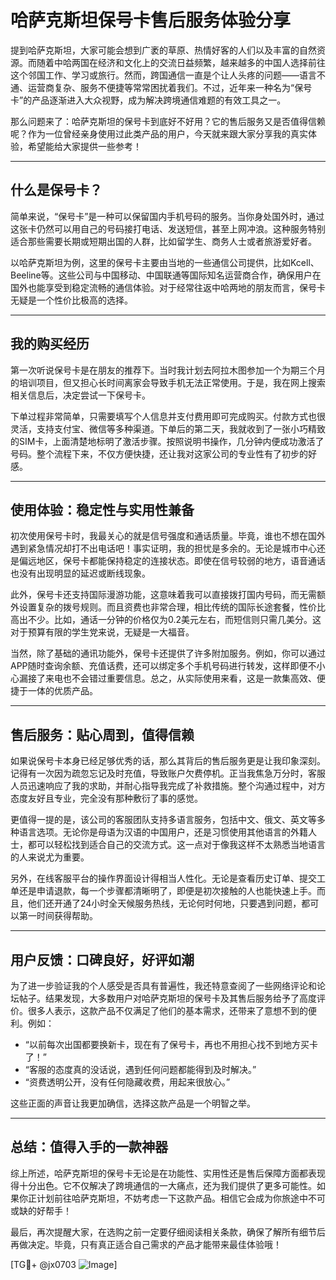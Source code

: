 # 哈萨克斯坦保号卡售后服务体验分享

提到哈萨克斯坦，大家可能会想到广袤的草原、热情好客的人们以及丰富的自然资源。而随着中哈两国在经济和文化上的交流日益频繁，越来越多的中国人选择前往这个邻国工作、学习或旅行。然而，跨国通信一直是个让人头疼的问题——语言不通、运营商复杂、服务不便捷等常常困扰着我们。不过，近年来一种名为“保号卡”的产品逐渐进入大众视野，成为解决跨境通信难题的有效工具之一。

那么问题来了：哈萨克斯坦的保号卡到底好不好用？它的售后服务又是否值得信赖呢？作为一位曾经亲身使用过此类产品的用户，今天就来跟大家分享我的真实体验，希望能给大家提供一些参考！

---

## 什么是保号卡？

简单来说，“保号卡”是一种可以保留国内手机号码的服务。当你身处国外时，通过这张卡仍然可以用自己的号码接打电话、发送短信，甚至上网冲浪。这种服务特别适合那些需要长期或短期出国的人群，比如留学生、商务人士或者旅游爱好者。

以哈萨克斯坦为例，这里的保号卡主要由当地的一些通信公司提供，比如Kcell、Beeline等。这些公司与中国移动、中国联通等国际知名运营商合作，确保用户在国外也能享受到稳定流畅的通信体验。对于经常往返中哈两地的朋友而言，保号卡无疑是一个性价比极高的选择。

---

## 我的购买经历

第一次听说保号卡是在朋友的推荐下。当时我计划去阿拉木图参加一个为期三个月的培训项目，但又担心长时间离家会导致手机无法正常使用。于是，我在网上搜索相关信息后，决定尝试一下保号卡。

下单过程非常简单，只需要填写个人信息并支付费用即可完成购买。付款方式也很灵活，支持支付宝、微信等多种渠道。下单后的第二天，我就收到了一张小巧精致的SIM卡，上面清楚地标明了激活步骤。按照说明书操作，几分钟内便成功激活了号码。整个流程下来，不仅方便快捷，还让我对这家公司的专业性有了初步的好感。

---

## 使用体验：稳定性与实用性兼备

初次使用保号卡时，我最关心的就是信号强度和通话质量。毕竟，谁也不想在国外遇到紧急情况却打不出电话吧！事实证明，我的担忧是多余的。无论是城市中心还是偏远地区，保号卡都能保持稳定的连接状态。即使在信号较弱的地方，语音通话也没有出现明显的延迟或断线现象。

此外，保号卡还支持国际漫游功能，这意味着我可以直接拨打国内号码，而无需额外设置复杂的拨号规则。而且资费也非常合理，相比传统的国际长途套餐，性价比高出不少。比如，通话一分钟的价格仅为0.2美元左右，而短信则只需几美分。这对于预算有限的学生党来说，无疑是一大福音。

当然，除了基础的通讯功能外，保号卡还提供了许多附加服务。例如，你可以通过APP随时查询余额、充值话费，还可以绑定多个手机号码进行转发，这样即便不小心漏接了来电也不会错过重要信息。总之，从实际使用来看，这是一款集高效、便捷于一体的优质产品。

---

## 售后服务：贴心周到，值得信赖

如果说保号卡本身已经足够优秀的话，那么其背后的售后服务更是让我印象深刻。记得有一次因为疏忽忘记及时充值，导致账户欠费停机。正当我焦急万分时，客服人员迅速响应了我的求助，并耐心指导我完成了补救措施。整个沟通过程中，对方态度友好且专业，完全没有那种敷衍了事的感觉。

更值得一提的是，该公司的客服团队支持多语言服务，包括中文、俄文、英文等多种语言选项。无论你是母语为汉语的中国用户，还是习惯使用其他语言的外籍人士，都可以轻松找到适合自己的交流方式。这一点对于像我这样不太熟悉当地语言的人来说尤为重要。

另外，在线客服平台的操作界面设计得相当人性化。无论是查看历史订单、提交工单还是申请退款，每一个步骤都清晰明了，即便是初次接触的人也能快速上手。而且，他们还开通了24小时全天候服务热线，无论何时何地，只要遇到问题，都可以第一时间获得帮助。

---

## 用户反馈：口碑良好，好评如潮

为了进一步验证我的个人感受是否具有普遍性，我还特意查阅了一些网络评论和论坛帖子。结果发现，大多数用户对哈萨克斯坦的保号卡及其售后服务给予了高度评价。很多人表示，这款产品不仅满足了他们的基本需求，还带来了意想不到的便利。例如：

- “以前每次出国都要换新卡，现在有了保号卡，再也不用担心找不到地方买卡了！”
- “客服的态度真的没话说，遇到任何问题都能得到及时解决。”
- “资费透明公开，没有任何隐藏收费，用起来很放心。”

这些正面的声音让我更加确信，选择这款产品是一个明智之举。

---

## 总结：值得入手的一款神器

综上所述，哈萨克斯坦的保号卡无论是在功能性、实用性还是售后保障方面都表现得十分出色。它不仅解决了跨境通信的一大痛点，还为我们提供了更多可能性。如果你正计划前往哈萨克斯坦，不妨考虑一下这款产品。相信它会成为你旅途中不可或缺的好帮手！

最后，再次提醒大家，在选购之前一定要仔细阅读相关条款，确保了解所有细节后再做决定。毕竟，只有真正适合自己需求的产品才能带来最佳体验哦！

[TG💪+ @jx0703 ![Image](https://github.com/user-attachments/assets/dbca1d08-cadb-493c-b0ec-ad6f7a83f270)]